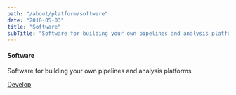 ```yaml
---
path: "/about/platform/software"
date: "2018-05-03"
title: "Software"
subTitle: "Software for building your own pipelines and analysis platforms"
---
```


#### Software

Software for building your own pipelines and analysis platforms

[Develop](/learn/development-guides/ingest-broker-development-guide)
